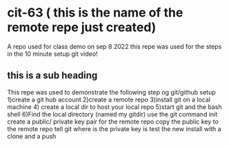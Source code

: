 # cit-63 ( this is the name of the remote repe just created)
 A repo used for class demo on sep 8 2022
 this repe was used for the steps in the 10 minute setup git video!
 
 
 ## this is a sub heading ##
 This repe was used to demonstrate the following step og git/github setup
 1)create a git hub account 
 2)create a remote repo
 3)install git on a local machine
 4) create a local dir to host your local repo
 5)start git and the bash shell
 6)Find the local directory (named my gitdir)
 use the git command init
 create a public/ private key pair for the remote repo
 copy the  public key to the remote repo
 tell git where is the private key is
 test the new install with a clone and a push
 
 
